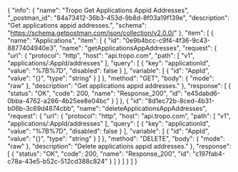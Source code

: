 {
  "info": {
    "name": "Tropo Get Applications Appid Addresses",
    "_postman_id": "84a73412-36b3-453d-9b8d-8f03a19f139e",
    "description": "Get applications appid addresses.",
    "schema": "https://schema.getpostman.com/json/collection/v2.0.0/"
  },
  "item": [
    {
      "name": "Applications",
      "item": [
        {
          "id": "0e9b4bcc-c9f4-4f36-9c43-8877404940e3",
          "name": "getApplicationsAppAddresses",
          "request": {
            "url": {
              "protocol": "http",
              "host": "api.tropo.com",
              "path": [
                "v1",
                "applications/:AppId/addresses"
              ],
              "query": [
                {
                  "key": "applicationId",
                  "value": "%7B%7D",
                  "disabled": false
                }
              ],
              "variable": [
                {
                  "id": "AppId",
                  "value": "{}",
                  "type": "string"
                }
              ]
            },
            "method": "GET",
            "body": {
              "mode": "raw"
            },
            "description": "Get applications appid addresses."
          },
          "response": [
            {
              "status": "OK",
              "code": 200,
              "name": "Response_200",
              "id": "e45dabd6-0bba-4762-a286-4b25ee8e04bc"
            }
          ]
        },
        {
          "id": "8d1ec72b-8ced-4b31-b06b-3c69d4874cbb",
          "name": "deleteApplicationsAppAddresses",
          "request": {
            "url": {
              "protocol": "http",
              "host": "api.tropo.com",
              "path": [
                "v1",
                "applications/:AppId/addresses"
              ],
              "query": [
                {
                  "key": "applicationId",
                  "value": "%7B%7D",
                  "disabled": false
                }
              ],
              "variable": [
                {
                  "id": "AppId",
                  "value": "{}",
                  "type": "string"
                }
              ]
            },
            "method": "DELETE",
            "body": {
              "mode": "raw"
            },
            "description": "Delete applications appid addresses."
          },
          "response": [
            {
              "status": "OK",
              "code": 200,
              "name": "Response_200",
              "id": "c197fab4-c78a-43e5-b52c-512cd388c824"
            }
          ]
        }
      ]
    }
  ]
}